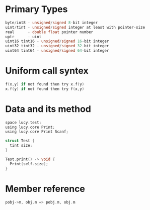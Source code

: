 
# Primary Types
```c
byte/int8 - unsigned/signed 8-bit integer
uint/tint - unsigned/signed integer at least with pointer-size
real      - double float pointer number
uptr      - uint
uint16 tint16 - unsigned/signed 16-bit integer
uint32 tint32 - unsigned/signed 32-bit integer
uint64 tint64 - unsigned/signed 64-bit integer
```

# Uniform call syntex
```c
f(x,y) if not found then try x.f(y)
x.f(y) if not found then try f(x,y) 
```

# Data and its method
```c
space lucy.test;
using lucy.core Print;
using lucy.core Print Scanf;

struct Test {
  tint size;
}

Test.print() -> void {
  Print(self.size);
}
```

# Member reference 
```c
pobj->m, obj.m => pobj.m, obj.m
```
